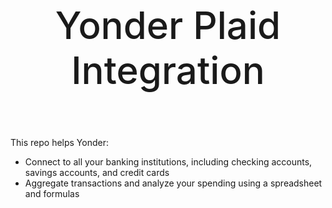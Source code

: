 <h1 align="center" style="font-weight: 500; font-size: 60px !important; border-bottom: 0 !important;">Yonder Plaid Integration</h1>

<br>

This repo helps Yonder:

- Connect to all your banking institutions, including checking accounts, savings accounts, and credit cards
- Aggregate transactions and analyze your spending using a spreadsheet and formulas

<br>

